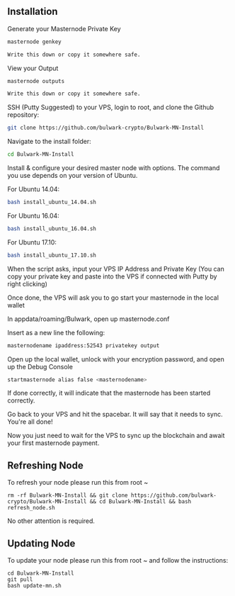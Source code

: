 ## Installation

Generate your Masternode Private Key
```bash
masternode genkey

Write this down or copy it somewhere safe.
```
View your Output

```bash
masternode outputs

Write this down or copy it somewhere safe.
```

SSH (Putty Suggested) to your VPS, login to root, and clone the Github repository:

```bash
git clone https://github.com/bulwark-crypto/Bulwark-MN-Install
```
Navigate to the install folder:

```bash
cd Bulwark-MN-Install
```

Install & configure your desired master node with options. The command you use depends on your version of Ubuntu.

For Ubuntu 14.04:

```bash
bash install_ubuntu_14.04.sh
```

For Ubuntu 16.04:

```bash
bash install_ubuntu_16.04.sh
```

For Ubuntu 17.10:

```bash
bash install_ubuntu_17.10.sh
```

When the script asks, input your VPS IP Address and Private Key (You can copy your private key and paste into the VPS if connected with Putty by right clicking)

Once done, the VPS will ask you to go start your masternode in the local wallet

In appdata/roaming/Bulwark, open up masternode.conf

Insert as a new line the following:

```bash
masternodename ipaddress:52543 privatekey output
```

Open up the local wallet, unlock with your encryption password, and open up the Debug Console

```bash
startmasternode alias false <masternodename>
```
If done correctly, it will indicate that the masternode has been started correctly.

Go back to your VPS and hit the spacebar. It will say that it needs to sync. You're all done!

Now you just need to wait for the VPS to sync up the blockchain and await your first masternode payment.

## Refreshing Node

To refresh your node please run this from root ~

```
rm -rf Bulwark-MN-Install && git clone https://github.com/bulwark-crypto/Bulwark-MN-Install && cd Bulwark-MN-Install && bash refresh_node.sh
```

No other attention is required.

## Updating Node

To update your node please run this from root ~ and follow the instructions:

```
cd Bulwark-MN-Install
git pull
bash update-mn.sh
```
